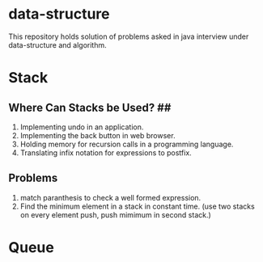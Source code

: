 # data-structure
This repository holds solution of problems asked in java interview under data-structure and algorithm.

# Stack
## Where Can Stacks be Used? ## <br>
1. Implementing undo in an application.
2. Implementing the back button in web browser.
3. Holding memory for recursion calls in a programming language.
4. Translating infix notation for expressions to postfix.

## Problems
1. match paranthesis to check a well formed expression.
2. Find the minimum element in a stack in constant time. (use two stacks on every element push, push mimimum in second stack.)

# Queue


